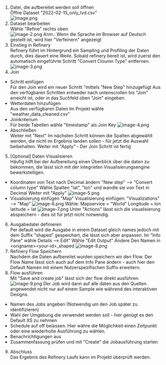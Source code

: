 1. Datei, die aufbereitet werden soll öffnen<br>
Öffne Dataset "2022-02-15_only_lvd.csv"<br>
![image.png](attachments_pictures/attachments/00-dataset.png)
1. Dataset bearbeiten<br>
Wähle "Refine" rechts oben<br>
![image-2.png](attachments_pictures/attachments/01-refine.png)
Anm.: Wenn die Sprache im Browser auf Deutsch gestellt ist, wird hier "Verfeinern" angezeigt
3. Einstieg in Refinery<br>
Refinery führt im Hintergrund ein Sampling und Profiling der Daten durch, dies dauert eine Weile.
Sobald refinery bereit ist, wird zuerst den automatisch eingeführte Schritt "Convert Cloumn Type" entfernen.
![image-3.png](attachments_pictures/attachments/02-refine-drop-default.png)
4. Join<br>
- Schritt einfügen<br>
Für den Join wird ein neuer Schritt "mittels "New Step" hinzugefügt
Aus den verfügbaren Schritten entweder nach untenscrollen bis "Join" erreicht ist, oder in das Suchfeld oben "Join" eingeben.
- Wetterdaten hinzufügen<br>
Aus den verfügbaren Daten Im Projekt wähle "weather_data_cleaned.csv"
- Joinkriterium<br>
Für beide Tabellen wähle "timestamp" als Join Key
![image-4.png](attachments_pictures/attachments/03.refinery-join.png)
- Abschließen<br>
Weiter mit "Next"
Im nächsten Schritt können die Spalten abgewählt werden, die nicht im Ergebnis landen sollen - für jetzt die Auswahl beibehalten.
Weiter mit "Apply" - Der Join Schritt ist fertig
5. [Optional] Daten Visualisieren<br>
Häufig hilft bei der Aufbereitung einen Überblick über die daten zu bekommen, die lässt sich mit der integrieten Visualisierungsengine bewerkstelligen.
- Koordinaten von Text nach Decimal ändern
"New step" --> "Convert column type"
Wähle Spalten "lat", "lon" und wandle sie von Text in Decimal
Weiter mit "Apply"
![image-5.png](attachments_pictures/attachments/04-vis-convert.png)
- Visualisierung einfügen
"Map" Visualisierung einfügen: "Visualizations" --> "Map"
![image-6.png](attachments_pictures/attachments/05-vis-map.png)
Wähle:
Mapservice = "World"
Longitude = lon
latitude = lat
![image-7.png](attachments_pictures/attachments/06-vis-map-params.png)
Unter "Actions" lässt sich die visualisierung abspeichern - dies ist für jetzt nicht notwendig.
6. Ausgabedatei definieren<br>
Per default wird die Ausgabe in einem Dataset gleich names jedoch mit dem Suffix "shaped" gespeichert, die lässt sich aber anpassen.
Im "Info Pane" wähle Details --> Edit"
Wähle "Edit Output"
Ändere Den Namen in \<origname>\<your-id>_shaped
![image-8.png](attachments_pictures/attachments/07-rename-output.png)
7. Refinery Flow Speichern<br>
Nachdem die Daten aufbereitet wurden speichern wir den Flow. Der Flow Name lässt sich auch auf dem Info Pane ändern - auch hier den Default Namen mit einem Nutzerspezifischen Suffix erweitern.
8. Flow ausführen <br>
Mit "Save and create job" lässt sich der flow direkt ausführen. 
![image-9.png](attachments_pictures/attachments/08-create-job.png)
Der Job wird dann auf alle daten aus den Quellen angewendet nicht nur auf einem Sample wie während des interaktiven Designs.
- Namen des Jobs angeben (Notwendig um den Job später zu identifizieren)
- Wahl der Umgebung die verwendet werden soll  - hier genügt es den Default XS zu nehmen
- Schedule auf off belassen. Hier währe die Möglichkeit einen Zeitpunkt oder eine wiederholte Ausführung zu wählen.
- Benachrichtigungen aus
- Zusammenfassung prüfen und mit "Create" die Jobausführung starten
9. Abschluss<br>
Das Ergebnis des Refinery Laufs kann im Projekt überprüft werden.



```python

```
